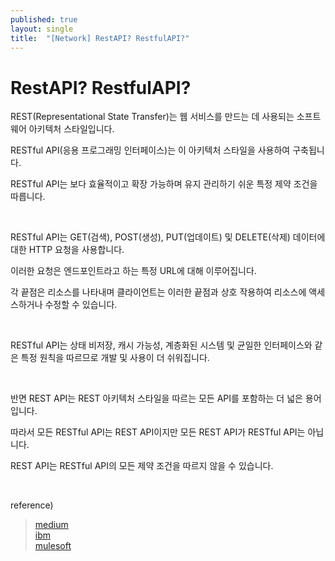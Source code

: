 ```yaml
---
published: true
layout: single
title:  "[Network] RestAPI? RestfulAPI?"
---
```


# RestAPI? RestfulAPI?  

REST(Representational State Transfer)는 웹 서비스를 만드는 데 사용되는 소프트웨어 아키텍처 스타일입니다.  

RESTful API(응용 프로그래밍 인터페이스)는 이 아키텍처 스타일을 사용하여 구축됩니다.  

RESTful API는 보다 효율적이고 확장 가능하며 유지 관리하기 쉬운 특정 제약 조건을 따릅니다.  

<br>

RESTful API는 GET(검색), POST(생성), PUT(업데이트) 및 DELETE(삭제) 데이터에 대한 HTTP 요청을 사용합니다.  

이러한 요청은 엔드포인트라고 하는 특정 URL에 대해 이루어집니다.  

각 끝점은 리소스를 나타내며 클라이언트는 이러한 끝점과 상호 작용하여 리소스에 액세스하거나 수정할 수 있습니다.  

<br>

RESTful API는 상태 비저장, 캐시 가능성, 계층화된 시스템 및 균일한 인터페이스와 같은 특정 원칙을 따르므로 개발 및 사용이 더 쉬워집니다.  

<br>

반면 REST API는 REST 아키텍처 스타일을 따르는 모든 API를 포함하는 더 넓은 용어입니다.  

따라서 모든 RESTful API는 REST API이지만 모든 REST API가 RESTful API는 아닙니다.  

REST API는 RESTful API의 모든 제약 조건을 따르지 않을 수 있습니다.  

<br>

reference)  
>[medium](https://medium.com/hashmapinc/restful-api-designing-guidelines-the-best-practices-60e1d954e7c9/)  
>[ibm](https://www.ibm.com/cloud/learn/rest-apis)  
>[mulesoft](https://www.mulesoft.com/resources/api/what-is-rest-api-design)  
